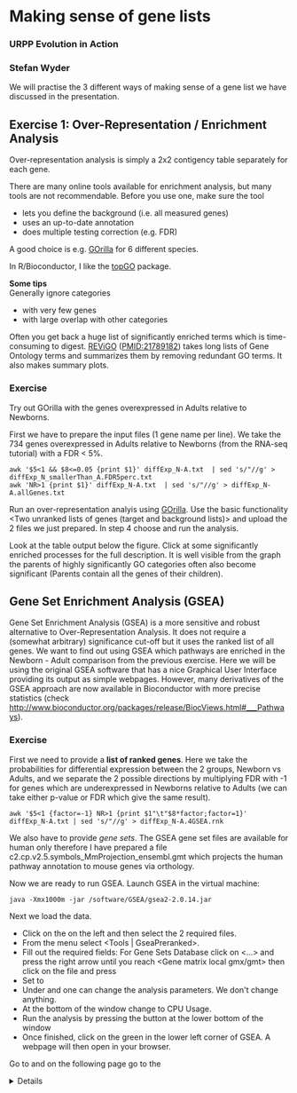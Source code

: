 # Making sense of gene lists

### URPP Evolution in Action
### Stefan Wyder


We will practise the 3 different ways of making sense of a gene list we have discussed in the presentation.



## Exercise 1: Over-Representation / Enrichment Analysis

Over-representation analysis is simply a 2x2 contigency table separately for each gene. 

There are many online tools available for enrichment analysis, but many tools are not recommendable. Before you use one, make sure the tool  
- lets you define the background (i.e. all measured genes)  
- uses an up-to-date annotation  
- does multiple testing correction (e.g. FDR)  

A good choice is e.g. [GOrilla](http://cbl-gorilla.cs.technion.ac.il/) for 6 different species.  
  
In R/Bioconductor, I like the [topGO](http://www.bioconductor.org/packages/release/bioc/html/topGO.html) package. 
 
**Some tips**  
Generally ignore categories  
- with very few genes  
- with large overlap with other categories 

Often you get back a huge list of significantly enriched terms which is time-consuming to digest. [REViGO](http://revigo.irb.hr/) 
([PMID:21789182](http://www.ncbi.nlm.nih.gov/pubmed/21789182)) takes long lists of Gene Ontology terms and summarizes them by
removing redundant GO terms. It also makes summary plots.


### Exercise

Try out GOrilla with the genes overexpressed in Adults relative to Newborns.

First we have to prepare the input files (1 gene name per line). We take the 734 genes overexpressed in Adults relative to Newborns
(from the RNA-seq tutorial) with a FDR < 5%. 
```
awk '$5<1 && $8<=0.05 {print $1}' diffExp_N-A.txt  | sed 's/"//g' > diffExp_N_smallerThan_A.FDR5perc.txt
awk 'NR>1 {print $1}' diffExp_N-A.txt  | sed 's/"//g' > diffExp_N-A.allGenes.txt
```

Run an over-representation analyis using [GOrilla](http://cbl-gorilla.cs.technion.ac.il/). Use the basic functionality <Two unranked lists of genes (target and background lists)> and upload the 2 files we just prepared. In step 4 choose <Process> and run the analysis.

Look at the table output below the figure. Click at some significantly enriched processes for the full description. It is well visible from the graph the parents of highly significantly GO categories often also become significant (Parents contain all the genes of their children).


## Gene Set Enrichment Analysis (GSEA)

Gene Set Enrichment Analysis (GSEA) is a more sensitive and robust alternative to Over-Representation Analysis. It does not require a (somewhat
arbitrary) significance cut-off but it uses the ranked list of all genes.
We want to find out using GSEA which pathways are enriched in the Newborn - Adult comparison from the previous exercise. 
Here we will be using the original GSEA software that has a nice Graphical User Interface providing its output as simple webpages. 
However, many derivatives of the GSEA approach are now available in Bioconductor with more precise statistics (check http://www.bioconductor.org/packages/release/BiocViews.html#___Pathways).

### Exercise 

First we need to provide a **list of ranked genes**. Here we take the probabilities for differential expression between the 2 groups, 
Newborn vs Adults, and we separate the 2 possible directions by multiplying FDR with -1 for genes which are underexpressed in 
Newborns relative to Adults (we can take either p-value or FDR which give the same result).
```
awk '$5<1 {factor=-1} NR>1 {print $1"\t"$8*factor;factor=1}' diffExp_N-A.txt | sed 's/"//g' > diffExp_N-A.4GSEA.rnk 
```
We also have to provide *gene sets*. The GSEA gene set files are available for human only therefore I have prepared a file 
c2.cp.v2.5.symbols_MmProjection_ensembl.gmt which projects the human pathway annotation to mouse genes via orthology.

Now we are ready to run GSEA. Launch GSEA in the virtual machine:
```
java -Xmx1000m -jar /software/GSEA/gsea2-2.0.14.jar
```

Next we load the data. 
- Click on the on the left <Load data> and <Browse for files...> then select the 2 required files.
- From the menu select <Tools | GseaPreranked>.
- Fill out the required fields: For Gene Sets Database click on <...> and press the right arrow until you reach <Gene matrix local gmx/gmt>
then click on the file and press <OK> 
- Set <Collapse dataset to gene symbols> to <false> 
- Under <Basic Fields> and <Advanced Fields> one can change the analysis parameters. We don't change anything.
- At the bottom of the window change to <Normal> CPU Usage.
- Run the analysis by pressing the <Run> button at the lower bottom of the window
- Once finished, click on the green <Success> in the lower left corner of GSEA. A webpage will then open in your browser.  


Go to <Detailed enrichment results in html format> and on the following page go to the <Details> for some pathways. 
Try to understand the different columns.  
Documentation of the GSEA method (User guide, tutorials, file formats etc) is available [here](http://www.broadinstitute.org/cancer/software/gsea/wiki/index.php/Main_Page)
￼￼￼
Alternatively, you can access the GSEA output from the web browser (the folder containing the date might be called differently - use the <Tab> autocompletion!)
```
firefox /home/student/gsea_home/output/may18/my_analysis.GseaPreranked.1401102143051/index.html
```

**Interpretation**  
- You can look up the pathway description on [MSigDB](http://www.broadinstitute.org/gsea/msigdb/index.jsp) (Registration required).  
- Explore the most significant pathways.  
- Are they all plausible?  
- Pathway analysis is easier to interpret and often gives better biological insight than Gene Ontology (but a larger fraction of genes is annotated with Gene Ontology terms than with patways.


**Non-model organisms**  
The GSEA websites provides only annotation files for human, but you can prepare gene set (.gmt) files for any species from Gene Ontology,or Pathway annotation. Check the [GSEA documentation (http://www.broadinstitute.org/cancer/software/gsea/wiki/index.php/Main_Page) how to format gene set (.gmt) files.

Check the scope of available pathways in KEGG on http://www.genome.jp/kegg/pathway.html



### Network analysis with STRING

As an example for network analysis we try out STRING.  
  
STRING stands for *S*earch *T*ool for the *R*etrieval of *I*nteracting *G*enes/Proteins. It is a webtool and database for retrieving networks of interacting genes. The interactions include direct (physical) and indirect (functional) associations. STRING integrates previous knowledge from known experimental interactions and pathway databases, it does automated text-mining of the literature but it also covers the less well understood portion of gene interactions as predicted *de novo* by a number of algorithms using genomic information. Importantly, each association has a probabilistic confidence score.  
 
The current version v10 comprises more than 2'000 species while interaction information is transferred between species.


### Exercise

The gene list we use here is a list of significantly up-regulated genes in the *met1* background in *Arabidopsis thaliana*
defective in methylation maintenance (PMID:18423832).  
(obtained from Table S2 from the publication [PMID:23146178](http://onlinelibrary.wiley.com/doi/10.1111/tpj.12070/abstract)
The gene list is not significantly enriched in any Gene Ontology terms or in a KEGG pathway.

------------

1. Open http://string-db.org in your browser
2. STRING accepts different types of input, often we want to lookup a gene list, but sometimes only a single gene.
  Here we have a gene list so click on `multiple names` and copy&paste the gene list into the search field.
3. Type Arabidopsis in the `organism` and choose `Arabidopsis thaliana`
  Press the `GO!` button.
4. Next you see a page with suggested matches. Press `Continue ->` to accept all suggestions.
5. Now we get to a page with the result network. Each dot is a gene/protein of the input list. The lines connecting genes denote
known or predicted interactions with different line colors representing the types of evidence for the association. 
6. Click on a gene to get more information about it (and links out to other databases). 
  Hover and click on some lines and find out where the evidence comes from. Right-Click on <Show> to see the origin.
  Click on some green lines and right-click on <Show> to show the relevant publications co-mentioning the gene pair.  
7. If you scroll down further you see <Your input> - the input gene(s) with descriptions.
  At the bottom of the page is the parameter window where you can switch on/off individual prediction methods and change
the required minimum confidence score.
  Change the confidence, press <Update Parameters> and check the effect on the resulting networks.
8. Below the network is a taskbar with icons - Here you can switch the view and, importantly, grow the network by
10 more partners. By pressing the `+ (more)` button 10 genes not present in your list are added to the network so that
your input genes are maximally connected. These newly added genes (in white color) are candidates for working in the same process/pathway
as your input genes (Find more information about them in the <Predicted Functional Partners:> window at the bottom of the page) 
  Press the `+ (more)` button multiple times and see how the network grows.
9. Above the network is a menu to recluster, modify or save the network or to perform enrichment analysis with 
Gene Ontology or KEGG pathways. 
  Make an Enrichment analysis with <GO Biological Processes> and <KEGG pathways>
  Remove genes not connected to any other genes by going to <Options> | <Hide disconnected nodes>



## Tips

- Often you get back a huge list of significantly enriched terms which is difficult to digest. [REViGO](http://revigo.irb.hr/) ([PMID:21789182](http://www.ncbi.nlm.nih.gov/pubmed/21789182)) takes long lists of Gene Ontology terms and summarizes them by removing redundant GO terms. It also makes summary plots.
 
- Interesting tool seen during the preparation of the course: https://github.com/tanghaibao/goatools
